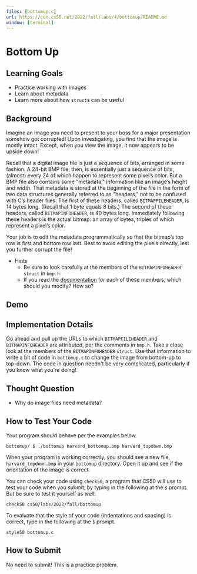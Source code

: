 ```yaml
---
files: [bottomup.c]
url: https://cdn.cs50.net/2022/fall/labs/4/bottomup/README.md
window: [terminal]
---
```


# Bottom Up

## Learning Goals

* Practice working with images
* Learn about metadata
* Learn more about how `struct`s can be useful

## Background

Imagine an image you need to present to your boss for a major presentation somehow got corrupted! Upon investigating, you find that the image is mostly intact. Except, when you view the image, it now appears to be upside down!

Recall that a digital image file is just a sequence of bits, arranged in some fashion. A 24-bit BMP file, then, is essentially just a sequence of bits, (almost) every 24 of which happen to represent some pixel’s color. But a BMP file also contains some "metadata," information like an image’s height and width. That metadata is stored at the beginning of the file in the form of two data structures generally referred to as "headers," not to be confused with C’s header files. The first of these headers, called `BITMAPFILEHEADER`, is 14 bytes long. (Recall that 1 byte equals 8 bits.) The second of these headers, called `BITMAPINFOHEADER`, is 40 bytes long. Immediately following these headers is the actual bitmap: an array of bytes, triples of which represent a pixel’s color. 

Your job is to edit the metadata programmatically so that the bitmap’s top row is first and bottom row last. Best to avoid editing the pixels directly, lest you further corrupt the file!

+ Hints
  * Be sure to look carefully at the members of the `BITMAPINFOHEADER` `struct` in `bmp.h`.
  * If you read the [documentation](https://learn.microsoft.com/en-us/previous-versions//dd183376(v=vs.85)) for each of these members, which should you modify? How so?

## Demo

<script async data-autoplay="1" data-cols="100" data-loop="1" data-rows="12" id="asciicast-PTWrnMK23dr9co7YhmLzGU1lM" src="https://asciinema.org/a/PTWrnMK23dr9co7YhmLzGU1lM.js"></script>

## Implementation Details

Go ahead and pull up the URLs to which `BITMAPFILEHEADER` and `BITMAPINFOHEADER` are attributed, per the comments in `bmp.h`. Take a close look at the members of the `BITMAPINFOHEADER` `struct`. Use that information to write a bit of code in `bottomup.c` to change the image from bottom-up to top-down. The code in question needn't be very complicated, particularly if you know what you're doing!

## Thought Question

* Why do image files need metadata?

## How to Test Your Code

Your program should behave per the examples below.

```
bottomup/ $ ./bottomup harvard_bottomup.bmp harvard_topdown.bmp
```

When your program is working correctly, you should see a new file, `harvard_topdown.bmp` in your `bottomup` directory. Open it up and see if the orientation of the image is correct.

You can check your code using `check50`, a program that CS50 will use to test your code when you submit, by typing in the following at the `$` prompt. But be sure to test it yourself as well!

```
check50 cs50/labs/2022/fall/bottomup
```

To evaluate that the style of your code (indentations and spacing) is correct, type in the following at the `$` prompt. 

```
style50 bottomup.c
```

## How to Submit

No need to submit! This is a practice problem.
